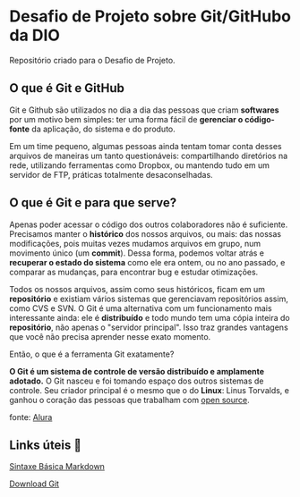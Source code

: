 # Desafio de Projeto sobre Git/GitHubo da DIO
Repositório criado para o Desafio de Projeto. 

## O que é Git e GitHub

Git e Github são utilizados no dia a dia das pessoas que criam **softwares** por um motivo bem simples: ter uma forma fácil de **gerenciar o código-fonte** da aplicação, do sistema e do produto.

Em um time pequeno, algumas pessoas ainda tentam tomar conta desses arquivos de maneiras um tanto questionáveis: compartilhando diretórios na rede, utilizando ferramentas como Dropbox, ou mantendo tudo em um servidor de FTP, práticas totalmente desaconselhadas.

## O que é Git e para que serve?

Apenas poder acessar o código dos outros colaboradores não é suficiente. Precisamos manter o **histórico** dos nossos arquivos, ou mais: das nossas modificações, pois muitas vezes mudamos arquivos em grupo, num movimento único (um **commit**). Dessa forma, podemos voltar atrás e **recuperar o estado do sistema** como ele era ontem, ou no ano passado, e comparar as mudanças, para encontrar bug e estudar otimizações.

Todos os nossos arquivos, assim como seus históricos, ficam em um **repositório** e existiam vários sistemas que gerenciavam repositórios assim, como CVS e SVN. O Git é uma alternativa com um funcionamento mais interessante ainda: ele é **distribuído** e todo mundo tem uma cópia inteira do **repositório**, não apenas o "servidor principal". Isso traz grandes vantagens que você não precisa aprender nesse exato momento.

Então, o que é a ferramenta Git exatamente?

**O Git é um sistema de controle de versão distribuído e amplamente adotado.** O Git nasceu e foi tomando espaço dos outros sistemas de controle. Seu criador principal é o mesmo que o do **Linux**: Linus Torvalds, e ganhou o coração das pessoas que trabalham com [open source](https://www.alura.com.br/artigos/open-source-uma-breve-introducao).

fonte: [Alura](https://www.alura.com.br/artigos/o-que-e-git-github)


## Links úteis 🔗
[Sintaxe Básica Markdown](https://www.markdownguide.org/basic-syntax/)

[Download Git](https://git-scm.com/downloads)
